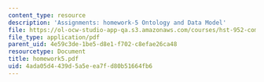 ```yaml
---
content_type: resource
description: 'Assignments: homework-5 Ontology and Data Model'
file: https://ol-ocw-studio-app-qa.s3.amazonaws.com/courses/hst-952-computing-for-biomedical-scientists-fall-2002/4ada05d4439d5a5eea7fd80b51664fb6_homework5.pdf
file_type: application/pdf
parent_uid: 4e59c3de-1be5-d8e1-f702-c8efae26ca48
resourcetype: Document
title: homework5.pdf
uid: 4ada05d4-439d-5a5e-ea7f-d80b51664fb6
---
```

